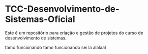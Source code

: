 # TCC-Desenvolvimento-de-Sistemas-Oficial
Este é um repositório para criação e gestão de projetos do curso de desenvolvimento de sistemas.

tamo funcionando tamo funcionando
sei la alalaal

